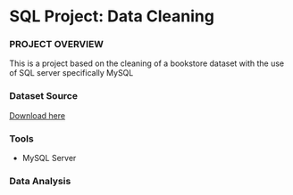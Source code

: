 # SQL Project: Data Cleaning
### PROJECT OVERVIEW
This is a project based on the cleaning of a bookstore dataset with the use of SQL server specifically MySQL

### Dataset Source
[Download here](https://www.kaggle.com/datasets/armanmanteghi/bookstore-sales-cleaning-and-preprocessing-data?select=Initial_Data.csv)

### Tools
- MySQL Server

### Data Analysis
``` sql
